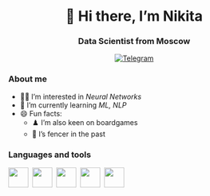 <div id="header" align="center">
  <h1>👋 Hi there, I’m Nikita</h1>
  <h3>Data Scientist from Moscow</h3>
</div>

<div id="socials" align="center">
  <a href="http://t.me/@frizlis">
    <img src="https://img.shields.io/badge/Telegram-blue?style=for-the-badge&logo=telegram&logoColor=white" alt="Telegram"/>
  </a>
</div>

### About me
- 👨‍🔬 I’m interested in *Neural Networks*
- 🌱 I’m currently learning *ML, NLP*
- 😄 Fun facts:
  - ♟️ I’m also keen on boardgames
  - 🤺 I’s fencer in the past


### Languages and tools

<img src="https://cdn.jsdelivr.net/gh/devicons/devicon@latest/icons/python/python-original-wordmark.svg" 
  width="40" height="40"/>&nbsp;
<img src="https://cdn.jsdelivr.net/gh/devicons/devicon@latest/icons/scikitlearn/scikitlearn-original.svg" 
  width="40" height="40"/>&nbsp;
<img src="https://cdn.jsdelivr.net/gh/devicons/devicon@latest/icons/pandas/pandas-original-wordmark.svg"
  width="40" height="40"/>&nbsp;
<img src="https://cdn.jsdelivr.net/gh/devicons/devicon@latest/icons/matplotlib/matplotlib-original.svg"
  width="40" height="40"/>&nbsp;
<img src="https://cdn.jsdelivr.net/gh/devicons/devicon@latest/icons/azuresqldatabase/azuresqldatabase-original.svg"
  width="40" height="40"/>&nbsp;   
